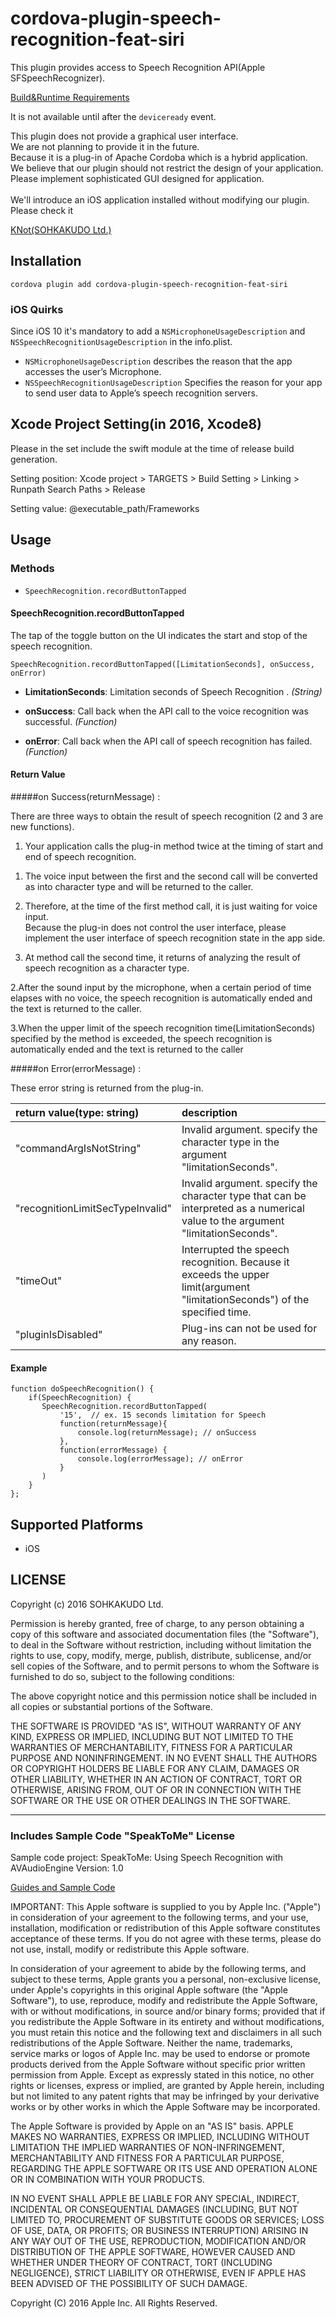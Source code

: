 # cordova-plugin-speech-recognition-feat-siri

This plugin provides access to Speech Recognition API(Apple SFSpeechRecognizer).

<a href="https://developer.apple.com/library/content/samplecode/SpeakToMe/Introduction/Intro.html">Build&amp;Runtime Requirements</a>

It is not available until after the `deviceready` event.


This plugin does not provide a graphical user interface.<br />
We are not planning to provide it in the future.<br />
Because it is a plug-in of Apache Cordoba which is a hybrid application.<br />
We believe that our plugin should not restrict the design of your application.<br />
Please implement sophisticated GUI designed for application.<br />
<br />
We'll introduce an iOS application installed without modifying our plugin.<br />
Please check it<br />

<a href='https://itunes.apple.com/jp/app/knot/id1138536144?mt=8' target='blank'>KNot(SOHKAKUDO Ltd.)</a>


## Installation

    cordova plugin add cordova-plugin-speech-recognition-feat-siri


### iOS Quirks

Since iOS 10 it's mandatory to add a `NSMicrophoneUsageDescription` and `NSSpeechRecognitionUsageDescription` in the info.plist.

- `NSMicrophoneUsageDescription` describes the reason that the app accesses the user’s Microphone.
- `NSSpeechRecognitionUsageDescription` Specifies the reason for your app to send user data to Apple’s speech recognition servers. 

## Xcode Project Setting(in 2016, Xcode8)

Please in the set include the swift module at the time of release build generation.


Setting position: Xcode project > TARGETS > Build Setting > Linking > Runpath Search Paths > Release

Setting value: @executable_path/Frameworks


## Usage

### Methods

- `SpeechRecognition.recordButtonTapped`

#### SpeechRecognition.recordButtonTapped

The tap of the toggle button on the UI indicates the start and stop of the speech recognition.

   
    SpeechRecognition.recordButtonTapped([LimitationSeconds], onSuccess, onError)


- __LimitationSeconds__:  Limitation seconds of Speech Recognition . _(String)_

- __onSuccess__: Call back when the API call to the voice recognition was successful. _(Function)_

- __onError__: Call back when the API call of speech recognition has failed. _(Function)_

#### Return Value

#####on Success(returnMessage) : 

There are three ways to obtain the result of speech recognition (2 and 3 are new functions).

1. Your application calls the plug-in method twice at the timing of start and end of speech recognition.

  1) The voice input between the first and the second call will be converted as into character type and will be returned to the caller.

  2) Therefore, at the time of the first method call, it is just waiting for voice input.<br />
    Because the plug-in does not control the user interface, please implement the user interface of speech recognition state in the app side.

  3) At method call the second time, it returns of analyzing the result of speech recognition as a character type.


2.After the sound input by the microphone, when a certain period of time elapses with no voice, the speech recognition is automatically ended and the text is returned to the caller.


3.When the upper limit of the speech recognition time(LimitationSeconds) specified by the method is exceeded, the speech recognition is automatically ended and the text is returned to the caller



#####on Error(errorMessage) : 

These error string is returned from the plug-in.

|return value(type: string)|description|
|:--|:--|
|"commandArgIsNotString"|Invalid argument. specify the character type in the argument "limitationSeconds".|
|"recognitionLimitSecTypeInvalid"|Invalid argument. specify the character type that can be interpreted as a numerical value to the argument "limitationSeconds".|
|"timeOut"|Interrupted the speech recognition. Because it exceeds the upper limit(argument "limitationSeconds") of the specified time.|
|"pluginIsDisabled"|Plug-ins can not be used for any reason.|


#### Example

    function doSpeechRecognition() {
	    if(SpeechRecognition) {
           SpeechRecognition.recordButtonTapped(
               '15',  // ex. 15 seconds limitation for Speech
               function(returnMessage){
                   console.log(returnMessage); // onSuccess
               },
               function(errorMessage) {
                   console.log(errorMessage); // onError
               }
           )
        }
    };


## Supported Platforms

- iOS 


## LICENSE ##

Copyright (c) 2016 SOHKAKUDO Ltd.

Permission is hereby granted, free of charge, to any person obtaining a copy of this software and associated documentation files (the "Software"), to deal in the Software without restriction, including without limitation the rights to use, copy, modify, merge, publish, distribute, sublicense, and/or sell copies of the Software, and to permit persons to whom the Software is furnished to do so, subject to the following conditions:

The above copyright notice and this permission notice shall be included in all copies or substantial portions of the Software.

THE SOFTWARE IS PROVIDED "AS IS", WITHOUT WARRANTY OF ANY KIND, EXPRESS OR IMPLIED, INCLUDING BUT NOT LIMITED TO THE WARRANTIES OF MERCHANTABILITY, FITNESS FOR A PARTICULAR PURPOSE AND NONINFRINGEMENT. IN NO EVENT SHALL THE AUTHORS OR COPYRIGHT HOLDERS BE LIABLE FOR ANY CLAIM, DAMAGES OR OTHER LIABILITY, WHETHER IN AN ACTION OF CONTRACT, TORT OR OTHERWISE, ARISING FROM, OUT OF OR IN CONNECTION WITH THE SOFTWARE OR THE USE OR OTHER DEALINGS IN THE SOFTWARE.

---

### Includes Sample Code "SpeakToMe" License

Sample code project: SpeakToMe: Using Speech Recognition with AVAudioEngine
Version: 1.0 

<a href='https://developer.apple.com/library/content/samplecode/SpeakToMe/Introduction/Intro.html' target='blank'>Guides and Sample Code</a>

IMPORTANT:  This Apple software is supplied to you by Apple
Inc. ("Apple") in consideration of your agreement to the following
terms, and your use, installation, modification or redistribution of
this Apple software constitutes acceptance of these terms.  If you do
not agree with these terms, please do not use, install, modify or
redistribute this Apple software.

In consideration of your agreement to abide by the following terms, and
subject to these terms, Apple grants you a personal, non-exclusive
license, under Apple's copyrights in this original Apple software (the
"Apple Software"), to use, reproduce, modify and redistribute the Apple
Software, with or without modifications, in source and/or binary forms;
provided that if you redistribute the Apple Software in its entirety and
without modifications, you must retain this notice and the following
text and disclaimers in all such redistributions of the Apple Software.
Neither the name, trademarks, service marks or logos of Apple Inc. may
be used to endorse or promote products derived from the Apple Software
without specific prior written permission from Apple.  Except as
expressly stated in this notice, no other rights or licenses, express or
implied, are granted by Apple herein, including but not limited to any
patent rights that may be infringed by your derivative works or by other
works in which the Apple Software may be incorporated.

The Apple Software is provided by Apple on an "AS IS" basis.  APPLE
MAKES NO WARRANTIES, EXPRESS OR IMPLIED, INCLUDING WITHOUT LIMITATION
THE IMPLIED WARRANTIES OF NON-INFRINGEMENT, MERCHANTABILITY AND FITNESS
FOR A PARTICULAR PURPOSE, REGARDING THE APPLE SOFTWARE OR ITS USE AND
OPERATION ALONE OR IN COMBINATION WITH YOUR PRODUCTS.

IN NO EVENT SHALL APPLE BE LIABLE FOR ANY SPECIAL, INDIRECT, INCIDENTAL
OR CONSEQUENTIAL DAMAGES (INCLUDING, BUT NOT LIMITED TO, PROCUREMENT OF
SUBSTITUTE GOODS OR SERVICES; LOSS OF USE, DATA, OR PROFITS; OR BUSINESS
INTERRUPTION) ARISING IN ANY WAY OUT OF THE USE, REPRODUCTION,
MODIFICATION AND/OR DISTRIBUTION OF THE APPLE SOFTWARE, HOWEVER CAUSED
AND WHETHER UNDER THEORY OF CONTRACT, TORT (INCLUDING NEGLIGENCE),
STRICT LIABILITY OR OTHERWISE, EVEN IF APPLE HAS BEEN ADVISED OF THE
POSSIBILITY OF SUCH DAMAGE.

Copyright (C) 2016 Apple Inc. All Rights Reserved.
